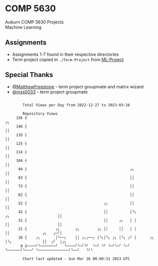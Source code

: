 # COMP 5630
Auburn COMP 5630 Projects  
Machine Learning

## Assignments
- Assignments 1-7 found in their respective directories
- Term project copied in `./Term-Project` from [ML-Project](https://github.com/wumphlett/ML-Project)

## Special Thanks
- [@MatthewFreestone](https://github.com/MatthewFreestone) - term project groupmate and matrix wizard
- [@mss0033](https://github.com/mss0033) - term project groupmate

```

        Total Views per Day from 2022-12-27 to 2023-03-26

        Repository Views
     156 ┼                                                                                     ╭╮
     146 ┤                                                                                     ││
     135 ┤                                                                                     ││
     125 ┤                                                                                     ││
     114 ┤                                                                                     ││
     104 ┤                                                                                     ││
      94 ┤                                               ╭╮                                    ││
      83 ┤                                               ││                                    ││
      73 ┤                                               ││                                    ││
      62 ┤                                               ││                                    ││
      52 ┤                                   ╭╮          ││                                    ││
      42 ┤                                   ││          │╰╮           ╭╮                      ││
      31 ┤                                   ││     ╭╮   │ │           ││                      ││
      21 ┤             ╭╮       ╭╮        ╭╮ ││     ││   │ │           ││               ╭╮   ╭─╯│
      10 ┤    ╭╮       │╰──╮    ││ ╭╮╭──╮ │╰╮│╰╮ ╭╮ │╰╮ ╭╯ │      ╭╮   │╰╮              ││  ╭╯  │╭╮
       0 ┼────╯╰───────╯   ╰────╯╰─╯╰╯  ╰─╯ ╰╯ ╰─╯╰─╯ ╰─╯  ╰──────╯╰───╯ ╰──────────────╯╰──╯   ╰╯╰

        Chart last updated - Sun Mar 26 00:00:31 2023 UTC
        
```
